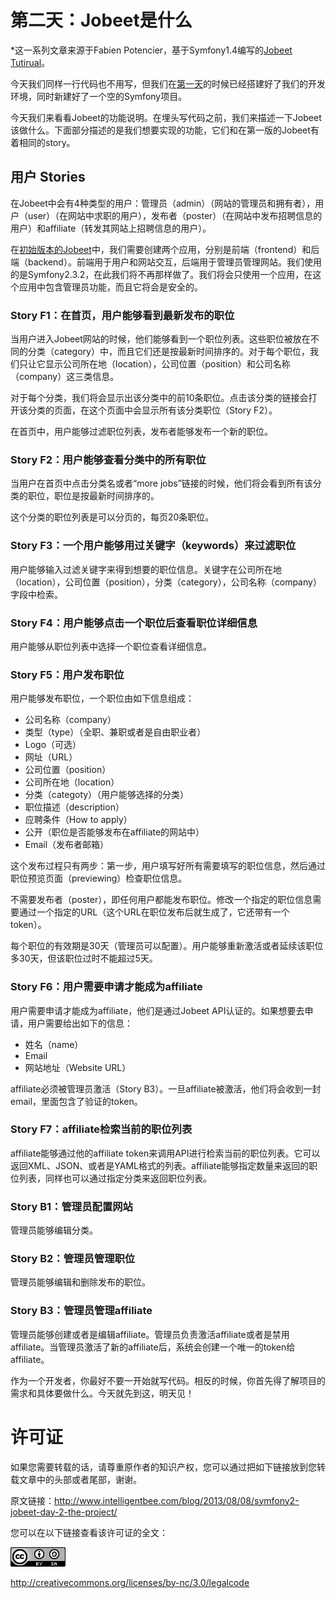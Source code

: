 # 第二天：Jobeet是什么 #

*这一系列文章来源于Fabien Potencier，基于Symfony1.4编写的[Jobeet Tutirual](http://symfony.com/legacy/doc/jobeet?orm=Doctrine)。

今天我们同样一行代码也不用写，但我们在[第一天](https://github.com/happen-zhang/symfony2-jobeet-tutorial/blob/master/chapter-01/chapter-01.md)的时候已经搭建好了我们的开发环境，同时新建好了一个空的Symfony项目。

今天我们来看看Jobeet的功能说明。在埋头写代码之前，我们来描述一下Jobeet该做什么。下面部分描述的是我们想要实现的功能，它们和在第一版的Jobeet有着相同的story。

## 用户 Stories ##

在Jobeet中会有4种类型的用户：管理员（admin）（网站的管理员和拥有者），用户（user）（在网站中求职的用户），发布者（poster）（在网站中发布招聘信息的用户）和affiliate（转发其网站上招聘信息的用户）。

在[初始版本的Jobeet](http://symfony.com/legacy/doc/jobeet?orm=Doctrine)中，我们需要创建两个应用，分别是前端（frontend）和后端（backend）。前端用于用户和网站交互，后端用于管理员管理网站。我们使用的是Symfony2.3.2，在此我们将不再那样做了。我们将会只使用一个应用，在这个应用中包含管理员功能，而且它将会是安全的。

### Story F1：在首页，用户能够看到最新发布的职位 ###

当用户进入Jobeet网站的时候，他们能够看到一个职位列表。这些职位被放在不同的分类（category）中，而且它们还是按最新时间排序的。对于每个职位，我们只让它显示公司所在地（location），公司位置（position）和公司名称（company）这三类信息。

对于每个分类，我们将会显示出该分类中的前10条职位。点击该分类的链接会打开该分类的页面，在这个页面中会显示所有该分类职位（Story F2）。

在首页中，用户能够过滤职位列表，发布者能够发布一个新的职位。

### Story F2：用户能够查看分类中的所有职位 ###

当用户在首页中点击分类名或者“more jobs”链接的时候，他们将会看到所有该分类的职位，职位是按最新时间排序的。

这个分类的职位列表是可以分页的，每页20条职位。

### Story F3：一个用户能够用过关键字（keywords）来过滤职位 ###

用户能够输入过滤关键字来得到想要的职位信息。关键字在公司所在地（location），公司位置（position），分类（category），公司名称（company）字段中检索。

### Story F4：用户能够点击一个职位后查看职位详细信息 ###

用户能够从职位列表中选择一个职位查看详细信息。

### Story F5：用户发布职位 ###

用户能够发布职位，一个职位由如下信息组成：

* 公司名称（company）
* 类型（type）（全职、兼职或者是自由职业者）
* Logo（可选）
* 网址（URL）
* 公司位置（position）
* 公司所在地（location）
* 分类（categoty）（用户能够选择的分类）
* 职位描述（description）
* 应聘条件（How to apply）
* 公开（职位是否能够发布在affiliate的网站中）
* Email（发布者邮箱）

这个发布过程只有两步：第一步，用户填写好所有需要填写的职位信息，然后通过职位预览页面（previewing）检查职位信息。

不需要发布者（poster），即任何用户都能发布职位。修改一个指定的职位信息需要通过一个指定的URL（这个URL在职位发布后就生成了，它还带有一个token）。

每个职位的有效期是30天（管理员可以配置）。用户能够重新激活或者延续该职位多30天，但该职位过时不能超过5天。


### Story F6：用户需要申请才能成为affiliate ###

用户需要申请才能成为affiliate，他们是通过Jobeet API认证的。如果想要去申请，用户需要给出如下的信息：

* 姓名（name）
* Email
* 网站地址（Website URL）

affiliate必须被管理员激活（Story B3）。一旦affiliate被激活，他们将会收到一封email，里面包含了验证的token。

### Story F7：affiliate检索当前的职位列表 ###

affiliate能够通过他的affiliate token来调用API进行检索当前的职位列表。它可以返回XML、JSON、或者是YAML格式的列表。affiliate能够指定数量来返回的职位列表，同样也可以通过指定分类来返回职位列表。

### Story B1：管理员配置网站 ###

管理员能够编辑分类。

### Story B2：管理员管理职位 ###

管理员能够编辑和删除发布的职位。

### Story B3：管理员管理affiliate ###

管理员能够创建或者是编辑affiliate。管理员负责激活affiliate或者是禁用affiliate。当管理员激活了新的affiliate后，系统会创建一个唯一的token给affiliate。

作为一个开发者，你最好不要一开始就写代码。相反的时候，你首先得了解项目的需求和具体要做什么。今天就先到这，明天见！

# 许可证 #

如果您需要转载的话，请尊重原作者的知识产权，您可以通过把如下链接放到您转载文章中的头部或者尾部，谢谢。

原文链接：<http://www.intelligentbee.com/blog/2013/08/08/symfony2-jobeet-day-2-the-project/>

您可以在以下链接查看该许可证的全文：

![](../imgs/license.png)

<http://creativecommons.org/licenses/by-nc/3.0/legalcode>